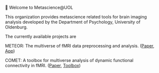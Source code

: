🧠 Welcome to Metascience@UOL

This organization provides metascience related tools for brain imaging analysis developed by the Department of Psychology, University of Oldenburg.

The currently available projects are

METEOR: The multiverse of fMRI data preprocessing and analysis. ([Paper](https://www.sciencedirect.com/science/article/pii/S0149763424003154), [App](https://meteor-oldenburg.shinyapps.io/fMRI_multiverse/))

COMET: A toolbox for multiverse analysis of dynamic functional connectivity in fMRI. ([Paper](https://www.biorxiv.org/content/10.1101/2024.01.21.576546v1), [Toolbox](https://comet-toolbox.readthedocs.io/en/latest))

<!--

**Here are some ideas to get you started:**

🙋‍♀️ A short introduction - what is your organization all about?
🌈 Contribution guidelines - how can the community get involved?
👩‍💻 Useful resources - where can the community find your docs? Is there anything else the community should know?
🍿 Fun facts - what does your team eat for breakfast?
🧙 Remember, you can do mighty things with the power of [Markdown](https://docs.github.com/github/writing-on-github/getting-started-with-writing-and-formatting-on-github/basic-writing-and-formatting-syntax)
-->
